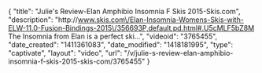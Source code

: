 {
    "title": "Julie's Review-Elan Amphibio Insomnia F Skis 2015-Skis.com",
    "description": "http:\/\/www.skis.com\/Elan-Insomnia-Womens-Skis-with-ELW-11.0-Fusion-Bindings-2015\/356693P,default,pd.html#.U5cMLF5bZ8M The Insomnia from Elan is a perfect ski...",
    "videoid": "3765455",
    "date_created": "1411361083",
    "date_modified": "1418181995",
    "type": "captivate",
    "layout": "video",
    "url": "\/v\/julie-s-review-elan-amphibio-insomnia-f-skis-2015-skis-com\/3765455"
}